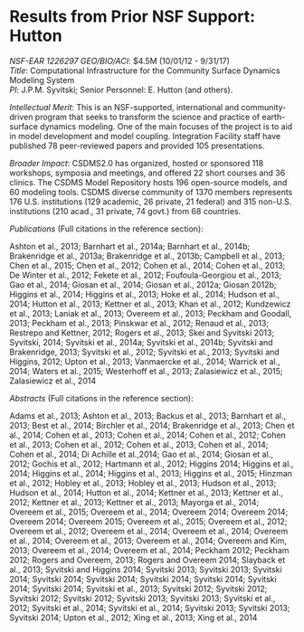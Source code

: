 # Results from Prior NSF Support: Hutton

*NSF-EAR 1226297 GEO/BIO/ACI*: $4.5M (10/01/12 - 9/31/17)  
*Title*: Computational Infrastructure for the Community Surface Dynamics Modeling System  
*PI*: J.P.M. Syvitski; Senior Personnel: E. Hutton (and others).

*Intellectual Merit*: This is an NSF-supported, international and
community-driven program that seeks to transform the science and practice of
earth-surface dynamics modeling. One of the main focuses of the project is
to aid in model development and model coupling. Integration Facility staff
have published 78 peer-reviewed papers and provided 105 presentations.

*Broader Impact*: CSDMS2.0 has organized, hosted or sponsored 118 workshops,
symposia and meetings, and offered 22 short courses and 36 clinics. The CSDMS
Model Repository hosts 196 open-source models, and 60 modeling tools.  CSDMS
diverse community of 1370 members represents 176 U.S. institutions (129
academic, 26 private, 21 federal) and 315 non-U.S. institutions (210 acad.,
31 private, 74 govt.) from 68 countries.

*Publications* (Full citations in the reference section):

Ashton et al., 2013;
Barnhart et al., 2014a;
Barnhart et al., 2014b;
Brakenridge et al., 2013a;
Brakenridge et al., 2013b;
Campbell et al., 2013;
Chen et al., 2015;
Chen et al., 2012;
Cohen et al., 2014;
Cohen et al., 2013;
De Winter et al., 2012;
Fekete et al., 2012;
Foufoula-Georgiou et al., 2013;
Gao et al., 2014;
Giosan et al., 2014;
Giosan et al., 2012a;
Giosan 2012b;
Higgins et al., 2014;
Higgins et al., 2013;
Hoke et al., 2014;
Hudson et al., 2014;
Hutton et al., 2013;
Kettner et al., 2013;
Khan et al., 2012;
Kundzewicz et al., 2013;
Laniak et al., 2013;
Overeem et al., 2013;
Peckham and Goodall, 2013;
Peckham et al., 2013;
Pinskwar et al., 2012;
Renaud et al., 2013;
Restrepo and Kettner, 2012;
Rogers et al., 2013;
Skei and Syvitski 2013;
Syvitski, 2014;
Syvitski et al., 2014a;
Syvitski et al., 2014b;
Syvitski and Brakenridge, 2013;
Syvitski et al., 2012;
Syvitski et al., 2013;
Syvitski and Higgins, 2012;
Upton et al., 2013;
Vanmaercke et al., 2014;
Warrick et al., 2014;
Waters et al., 2015;
Westerhoff et al., 2013;
Zalasiewicz et al., 2015;
Zalasiewicz et al., 2014


*Abstracts* (Full citations in the reference section):

Adams et al., 2013;
Ashton et al., 2013;
Backus et al., 2013;
Barnhart et al., 2013;
Best et al., 2014;
Birchler et al., 2014;
Brakenridge et al., 2013;
Chen et al., 2014;
Cohen et al., 2013;
Cohen et al., 2014;
Cohen et al., 2012;
Cohen et al., 2013;
Cohen et al., 2012;
Cohen et al., 2013;
Cohen et al., 2014;
Cohen et al., 2014;
Di Achille et al.,2014;
Gao et al., 2014;
Giosan et al., 2012;
Gochis et al., 2012;
Hartmann et al., 2012;
Higgins 2014;
Higgins et al., 2014;
Higgins et al., 2014;
Higgins et al., 2013;
Higgins et al., 2015;
Hinzman et al., 2012;
Hobley et al., 2013;
Hobley et al., 2013;
Hudson et al., 2013;
Hudson et al., 2014;
Hutton et al., 2014;
Kettner et al., 2013;
Kettner et al., 2012;
Kettner et al., 2013;
Kettner et al., 2013;
Mayorga et al., 2014;
Overeem et al., 2015;
Overeem et al., 2014;
Overeem 2014;
Overeem 2014;
Overeem 2014;
Overeem 2015;
Overeem et al., 2015;
Overeem et al., 2012;
Overeem et al., 2012;
Overeem et al., 2014;
Overeem et al., 2014;
Overeem et al., 2014;
Overeem et al., 2013;
Overeem et al., 2014;
Overeem and Kim, 2013;
Overeem et al., 2014;
Overeem et al., 2014;
Peckham 2012;
Peckham 2012;
Rogers and Overeem, 2013;
Rogers and Overeem 2014;
Slayback et al., 2013;
Syvitski and Higgins 2014;
Syvitski 2013;
Syvitski 2013;
Syvitski 2014;
Syvitski 2014;
Syvitski 2014;
Syvitski 2014;
Syvitski 2014;
Syvitski 2014;
Syvitski 2014;
Syvitski et al., 2013;
Syvitski 2012;
Syvitski 2012;
Syvitski 2012;
Syvitski 2012;
Syvitski 2013;
Syvitski 2013;
Syvitski et al., 2012;
Syvitski et al., 2014;
Syvitski et al., 2014;
Syvitski 2013;
Syvitski 2013;
Syvitski 2014;
Upton et al., 2012;
Xing et al., 2013;
Xing et al., 2014
